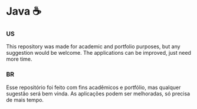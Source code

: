 # Java ☕

### US 
This repository was made for academic and portfolio purposes, but any suggestion would be welcome.
The applications can be improved, just need more time.

### BR
Esse repositório foi feito com fins acadêmicos e portfólio, mas qualquer sugestão será bem vinda.
As aplicações podem ser melhoradas, só precisa de mais tempo.
